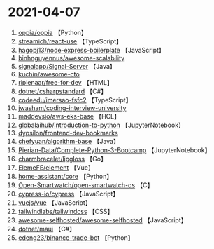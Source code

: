 # 2021-04-07

1. [oppia/oppia](https://github.com/oppia/oppia) 【Python】
2. [streamich/react-use](https://github.com/streamich/react-use) 【TypeScript】
3. [hagopj13/node-express-boilerplate](https://github.com/hagopj13/node-express-boilerplate) 【JavaScript】
4. [binhnguyennus/awesome-scalability](https://github.com/binhnguyennus/awesome-scalability) 
5. [signalapp/Signal-Server](https://github.com/signalapp/Signal-Server) 【Java】
6. [kuchin/awesome-cto](https://github.com/kuchin/awesome-cto) 
7. [ripienaar/free-for-dev](https://github.com/ripienaar/free-for-dev) 【HTML】
8. [dotnet/csharpstandard](https://github.com/dotnet/csharpstandard) 【C#】
9. [codeedu/imersao-fsfc2](https://github.com/codeedu/imersao-fsfc2) 【TypeScript】
10. [jwasham/coding-interview-university](https://github.com/jwasham/coding-interview-university) 
11. [maddevsio/aws-eks-base](https://github.com/maddevsio/aws-eks-base) 【HCL】
12. [globalaihub/introduction-to-python](https://github.com/globalaihub/introduction-to-python) 【JupyterNotebook】
13. [dypsilon/frontend-dev-bookmarks](https://github.com/dypsilon/frontend-dev-bookmarks) 
14. [chefyuan/algorithm-base](https://github.com/chefyuan/algorithm-base) 【Java】
15. [Pierian-Data/Complete-Python-3-Bootcamp](https://github.com/Pierian-Data/Complete-Python-3-Bootcamp) 【JupyterNotebook】
16. [charmbracelet/lipgloss](https://github.com/charmbracelet/lipgloss) 【Go】
17. [ElemeFE/element](https://github.com/ElemeFE/element) 【Vue】
18. [home-assistant/core](https://github.com/home-assistant/core) 【Python】
19. [Open-Smartwatch/open-smartwatch-os](https://github.com/Open-Smartwatch/open-smartwatch-os) 【C】
20. [cypress-io/cypress](https://github.com/cypress-io/cypress) 【JavaScript】
21. [vuejs/vue](https://github.com/vuejs/vue) 【JavaScript】
22. [tailwindlabs/tailwindcss](https://github.com/tailwindlabs/tailwindcss) 【CSS】
23. [awesome-selfhosted/awesome-selfhosted](https://github.com/awesome-selfhosted/awesome-selfhosted) 【JavaScript】
24. [dotnet/maui](https://github.com/dotnet/maui) 【C#】
25. [edeng23/binance-trade-bot](https://github.com/edeng23/binance-trade-bot) 【Python】
